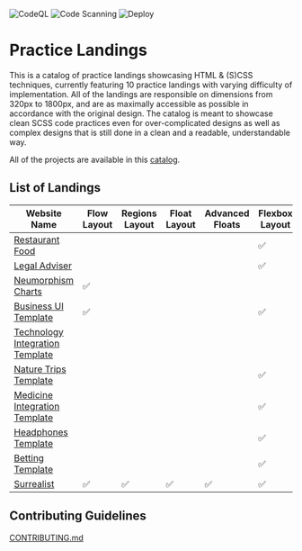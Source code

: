 ![CodeQL](https://github.com/YuraVolk/practice-landings/actions/workflows/github-code-scanning/codeql/badge.svg)
![Code Scanning](https://github.com/YuraVolk/practice-landings/actions/workflows/main.yml/badge.svg)
![Deploy](https://github.com/YuraVolk/practice-landings/actions/workflows/deploy.yml/badge.svg)

# Practice Landings

This is a catalog of practice landings showcasing HTML & (S)CSS techniques, currently featuring 10 practice landings with varying difficulty of implementation. 
All of the landings are responsible on dimensions from 320px to 1800px, and are as maximally accessible as possible in accordance with the original design.
The catalog is meant to showcase clean SCSS code practices even for over-complicated designs as well as complex designs that is still done in a clean and a readable, understandable way.

All of the projects are available in this [catalog](https://practice-landings-catalog.surge.sh).

## List of Landings

| Website Name                     | Flow Layout | Regions Layout | Float Layout | Advanced Floats | Flexbox Layout | Advanced Flexbox | Grid Layout | Advanced Grids | Tables | CSS Tables | position layout | transform layout | Specificity management | Loops |
|----------------------------------|-------------|----------------|--------------|-----------------|----------------|------------------|-------------|----------------|--------|------------|-----------------|------------------|------------------------|-------|
| [Restaurant Food](https://practice-landings-restaurant-food.surge.sh)                  |             |                |              |                 | ✅              |                  | ✅           |                |        |            |                 |                  |                        |       |
| [Legal Adviser](https://practice-landings-legal-adviser.surge.sh)                    |             |                |              |                 | ✅              | ✅                | ✅           |                |        |            | ✅               |                  |                        |       |
| [Neumorphism Charts](https://practice-landings-neumorphism-charts.surge.sh)                 | ✅           |                |              |                 |                | ✅                |             | ✅              | ✅      |            |                 | ✅                |                        |       |
| [Business UI Template](https://practice-landings-ui-business-template.surge.sh)             | ✅           |                |              |                 | ✅              |                  |             |                |        |            | ✅               |                  |                        |       |
| [Technology Integration Template](https://practice-landings-technology-integration-template.surge.sh)  |             |                |              |                 |                | ✅                |             |                |        |            |                 |                  |                        |       |
| [Nature Trips Template](https://practice-landings-nature-trips-template.surge.sh)            |             |                |              |                 | ✅              |                  | ✅           |                |        |            | ✅               |                  |                        |       |
| [Medicine Integration Template](https://practice-landings-medicine-integration-template.surge.sh) |             |                |              |                 | ✅              |                  | ✅           |                |        |            | ✅               |                  |                        |       |
| [Headphones Template](https://practice-landings-headphones.surge.sh)              |             |                |              |                 | ✅              |                  |             |                |        |            | ✅               |                  |                        |       |
| [Betting Template](https://practice-landings-betting-template.surge.sh)                 |             |                |              |                 | ✅              |                  |             |                |        |            |                 |                  |                        |       |
| [Surrealist](https://practice-landings-surrealist.surge.sh)                       | ✅           | ✅              | ✅            | ✅               | ✅              | ✅                | ✅           | ✅              |        | ✅          | ✅               | ✅                | ✅                      | ✅     |

## Contributing Guidelines

[CONTRIBUTING.md](CONTRIBUTING.md)
